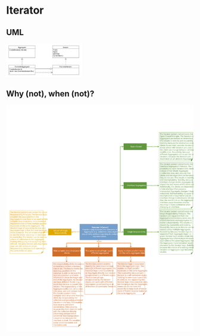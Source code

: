 # Iterator
## UML
<img src=IteratorUML.png width=40% height=40%>

## Why (not), when (not)?
![Iterator](https://raw.githubusercontent.com/NiekBeijloos/Design-Patterns/master/3.%20Behavioral/04.%20Iterator/Iterator.svg?raw=true)

